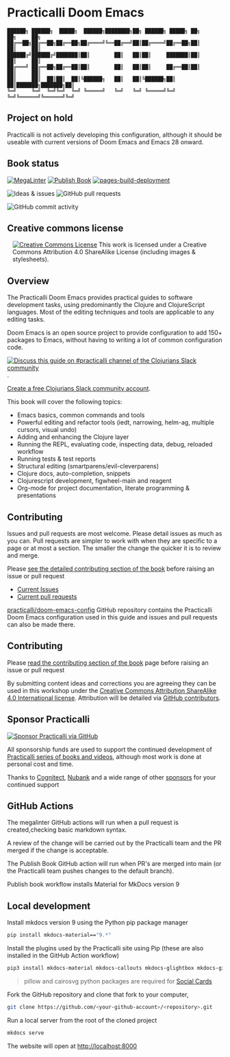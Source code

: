 # Practicalli Doom Emacs

```none
██████╗ ██████╗  █████╗  ██████╗████████╗██╗ ██████╗ █████╗ ██╗     ██╗     ██╗
██╔══██╗██╔══██╗██╔══██╗██╔════╝╚══██╔══╝██║██╔════╝██╔══██╗██║     ██║     ██║
██████╔╝██████╔╝███████║██║        ██║   ██║██║     ███████║██║     ██║     ██║
██╔═══╝ ██╔══██╗██╔══██║██║        ██║   ██║██║     ██╔══██║██║     ██║     ██║
██║     ██║  ██║██║  ██║╚██████╗   ██║   ██║╚██████╗██║  ██║███████╗███████╗██║
╚═╝     ╚═╝  ╚═╝╚═╝  ╚═╝ ╚═════╝   ╚═╝   ╚═╝ ╚═════╝╚═╝  ╚═╝╚══════╝╚══════╝╚═╝
```

## Project on hold

Practicalli is not actively developing this configuration, although it should be useable with current versions of Doom Emacs and Emacs 28 onward.


## Book status

[![MegaLinter](https://github.com/practicalli/doom-emacs/actions/workflows/megalinter.yml/badge.svg)](https://github.com/practicalli/doom-emacs/actions/workflows/megalinter.yml)
[![Publish Book](https://github.com/practicalli/doom-emacs/actions/workflows/publish-book.yaml/badge.svg)](https://github.com/practicalli/doom-emacs/actions/workflows/publish-book.yaml)
[![pages-build-deployment](https://github.com/practicalli/doom-emacs/actions/workflows/pages/pages-build-deployment/badge.svg)](https://github.com/practicalli/doom-emacs/actions/workflows/pages/pages-build-deployment)

![Ideas & issues](https://img.shields.io/github/issues/practicalli/doom-emacs?label=content%20ideas&logo=github)
![GitHub pull requests](https://img.shields.io/github/issues-pr-raw/practicalli/doom-emacs?label=pull%20requests&logo=github)

![GitHub commit activity](https://img.shields.io/github/commit-activity/y/practicalli/doom-emacs?label=commits&logo=github)


## Creative commons license

<div style="width:95%; margin:auto;">
  <a rel="license" href="http://creativecommons.org/licenses/by-sa/4.0/"><img alt="Creative Commons License" style="border-width:0" src="https://i.creativecommons.org/l/by-sa/4.0/88x31.png" /></a>
  This work is licensed under a Creative Commons Attribution 4.0 ShareAlike License (including images & stylesheets).
</div>

## Overview

The Practicalli Doom Emacs provides practical guides to software development tasks, using predominantly the Clojure and ClojureScript languages.  Most of the editing techniques and tools are applicable to any editing tasks.

Doom Emacs is an open source project to provide configuration to add 150+ packages to Emacs, without having to writing a lot of common configuration code.

[![Discuss this guide on #practicalli channel of the Clojurians Slack community](images/practicalli-slack-channel.png)](https://clojurians.slack.com/messages/practicalli).

[Create a free Clojurians Slack community account](http://clojurians.net/).

This book will cover the following topics:
* Emacs basics, common commands and tools
* Powerful editing and refactor tools (iedt, narrowing, helm-ag, multiple cursors, visual undo)
* Adding and enhancing the Clojure layer
* Running the REPL, evaluating code, inspecting data, debug, reloaded workflow
* Running tests & test reports
* Structural editing (smartparens/evil-cleverparens)
* Clojure docs, auto-completion, snippets
* Clojurescript development, figwheel-main and reagent
* Org-mode for project documentation, literate programming & presentations

## Contributing

Issues and pull requests are most welcome.  Please detail issues as much as you can.  Pull requests are simpler to work with when they are specific to a page or at most a section.  The smaller the change the quicker it is to review and merge.

Please [see the detailed contributing section of the book](contributing.html) before raising an issue or pull request


* [Current Issues](https://github.com/practicalli/doom-emacs/issues)
* [Current pull requests](https://github.com/practicalli/doom-emacs/pulls)

[practicalli/doom-emacs-config](https://github.com/practicalli/doom-emacs-config/) GitHub repository contains the Practicalli Doom Emacs configuration used in this guide and issues and pull requests can also be made there.

## Contributing

Please [read the contributing section of the book](https://practical.li/doom-emacs/introduction/contributing/) page before raising an issue or pull request

By submitting content ideas and corrections you are agreeing they can be used in this workshop under the [Creative Commons Attribution ShareAlike 4.0 International license](https://creativecommons.org/licenses/by-sa/4.0/).  Attribution will be detailed via [GitHub contributors](https://github.com/practicalli/neovim/graphs/contributors).


## Sponsor Practicalli

[![Sponsor Practicalli via GitHub](https://raw.githubusercontent.com/practicalli/graphic-design/live/buttons/practicalli-github-sponsors-button.png)](https://github.com/sponsors/practicalli-johnny/)

All sponsorship funds are used to support the continued development of [Practicalli series of books and videos](https://practical.li/), although most work is done at personal cost and time.

Thanks to [Cognitect](https://www.cognitect.com/), [Nubank](https://nubank.com.br/) and a wide range of other [sponsors](https://github.com/sponsors/practicalli-johnny#sponsors) for your continued support


## GitHub Actions

The megalinter GitHub actions will run when a pull request is created,checking basic markdown syntax.

A review of the change will be carried out by the Practicalli team and the PR merged if the change is acceptable.

The Publish Book GitHub action will run when PR's are merged into main (or the Practicalli team pushes changes to the default branch).

Publish book workflow installs Material for MkDocs version 9


## Local development

Install mkdocs version 9 using the Python pip package manager

```bash
pip install mkdocs-material=="9.*"
```

Install the plugins used by the Practicalli site using Pip (these are also installed in the GitHub Action workflow)

```bash
pip3 install mkdocs-material mkdocs-callouts mkdocs-glightbox mkdocs-git-revision-date-localized-plugin mkdocs-redirects pillow cairosvg
```

> pillow and cairosvg python packages are required for [Social Cards](https://squidfunk.github.io/mkdocs-material/setup/setting-up-social-cards/)

Fork the GitHub repository and clone that fork to your computer,

```bash
git clone https://github.com/<your-github-account>/<repository>.git

```

Run a local server from the root of the cloned project

```bash
mkdocs serve
```

The website will open at <http://localhost:8000>

